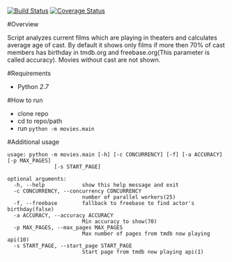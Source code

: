 [![Build Status](https://travis-ci.org/ivadim/movies.svg?branch=master)](https://travis-ci.org/ivadim/movies)
[![Coverage Status](https://img.shields.io/coveralls/ivadim/movies.svg)](https://coveralls.io/r/ivadim/movies?branch=master)

#Overview

Script analyzes current films which are playing in theaters and calculates average age of cast.
By default it shows only films if more then 70% of cast members has birthday in tmdb.org and freebase.org(This parameter is called accuracy). Movies without cast are not shown.

#Requirements

* Python *2.7*

#How to run

* clone repo
* cd to repo/path
* run ```python -m movies.main```

#Additional usage

```
usage: python -m movies.main [-h] [-c CONCURRENCY] [-f] [-a ACCURACY] [-p MAX_PAGES]
               [-s START_PAGE]

optional arguments:
  -h, --help            show this help message and exit
  -c CONCURRENCY, --concurrency CONCURRENCY
                        number of parallel workers(25)
  -f, --freebase        fallback to freebase to find actor's birthday(false)
  -a ACCURACY, --accuracy ACCURACY
                        Min accuracy to show(70)
  -p MAX_PAGES, --max_pages MAX_PAGES
                        Max number of pages from tmdb now playing api(10)
  -s START_PAGE, --start_page START_PAGE
                        Start page from tmdb now playing api(1)
                        
